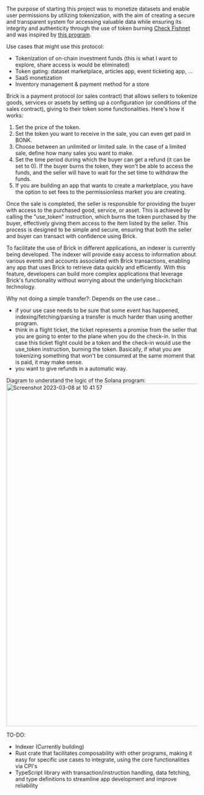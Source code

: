 The purpose of starting this project was to monetize datasets and enable user permissions by utilizing tokenization, with the aim of creating a secure and transparent system for accessing valuable data while ensuring its integrity and authenticity through the use of token burning [Check Fishnet](https://twitter.com/fishnet_tech) and was inspired by [this program](https://github.com/danmt/create-mint-and-metadata-on-chain).

Use cases that might use this protocol:
- Tokenization of on-chain investment funds (this is what I want to explore, share access ix would be eliminated)
- Token gating: dataset marketplace, articles app, event ticketing app, ...
- SaaS monetization
- Inventory management & payment method for a store

Brick is a payment protocol (or sales contract) that allows sellers to tokenize goods, services or assets by setting up a configuration (or conditions of the sales contract), giving to their token some functionalities. Here's how it works:

1. Set the price of the token.
2. Set the token you want to receive in the sale, you can even get paid in BONK.
3. Choose between an unlimited or limited sale. In the case of a limited sale, define how many sales you want to make.
4. Set the time period during which the buyer can get a refund (it can be set to 0). If the buyer burns the token, they won't be able to access the funds, and the seller will have to wait for the set time to withdraw the funds.
5. If you are building an app that wants to create a marketplace, you have the option to set fees to the permissionless market you are creating.

Once the sale is completed, the seller is responsible for providing the buyer with access to the purchased good, service, or asset. This is achieved by calling the "use_token" instruction, which burns the token purchased by the buyer, effectively giving them access to the item listed by the seller. This process is designed to be simple and secure, ensuring that both the seller and buyer can transact with confidence using Brick.

To facilitate the use of Brick in different applications, an indexer is currently being developed. The indexer will provide easy access to information about various events and accounts associated with Brick transactions, enabling any app that uses Brick to retrieve data quickly and efficiently. With this feature, developers can build more complex applications that leverage Brick's functionality without worrying about the underlying blockchain technology.

Why not doing a simple transfer?:
Depends on the use case...
- if your use case needs to be sure that some event has happened, indexing/fetching/parsing a transfer is much harder than using another program.
- think in a flight ticket, the ticket represents a promise from the seller that you are going to enter to the plane when you do the check-in. In this case this ticket flight could be a token and the check-in would use the use_token instruction, burning the token. Basically, if what you are tokenizing something that won't be consumed at the same moment that is paid, it may make sense.
- you want to give refunds in a automatic way.

Diagram to understand the logic of the Solana program:
<img width="900" alt="Screenshot 2023-03-08 at 10 41 57" src="https://user-images.githubusercontent.com/32191898/223678364-6ef7c6df-1add-4cdd-8058-3168379fada2.png">

TO-DO:
- Indexer (Currently building)
- Rust crate that facilitates composability with other programs, making it easy for specific use cases to integrate, using the core functionalities via CPI's
- TypeScript library with transaction/instruction handling, data fetching, and type definitions to streamline app development and improve reliability
